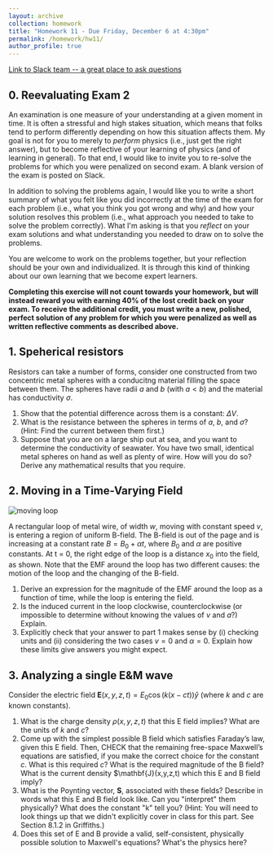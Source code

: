 ```yaml
---
layout: archive
collection: homework
title: "Homework 11 - Due Friday, December 6 at 4:30pm"
permalink: /homework/hw11/
author_profile: true
---
```

[Link to Slack team -- a great place to ask questions](https://ph410f19.slack.com)


## 0. Reevaluating Exam 2

An examination is one measure of your understanding at a given moment in time. It is often a stressful and high stakes situation, which means that folks tend to perform differently depending on how this situation affects them. My goal is not for you to merely to *perform* physics (i.e., just get the right answer), but to become reflective of your learning of physics (and of learning in general). To that end, I would like to invite you to re-solve the problems for which you were penalized on second exam. A blank version of the exam is posted on Slack.

In addition to solving the problems again, I would like you to write a short summary of what you felt like you did incorrectly at the time of the exam for each problem (i.e., what you think you got wrong and why) and how your solution resolves this problem (i.e., what approach you needed to take to solve the problem correctly). What I'm asking is that you *reflect* on your exam solutions and what understanding you needed to draw on to solve the problems.

You are welcome to work on the problems together, but your reflection should be your own and individualized. It is through this kind of thinking about our own learning that we become expert learners. 

**Completing this exercise will not count towards your homework, but will instead reward you with earning 40% of the lost credit back on your exam. To receive the additional credit, you must write a new, polished, perfect solution of any problem for which you were penalized as well as written reflective comments as described above.**


## 1. Speherical resistors

Resistors can take a number of forms, consider one constructed from two concentric metal spheres with a conducitng material filling the space between them. The spheres have radii $a$ and $b$ (with $a<b$) and the material has conductivity $\sigma$.

1. Show that the potential difference across them is a constant: $\Delta V$.
2. What is the resistance between the spheres in terms of $a$, $b$, and $\sigma$? (Hint: Find the current between them first.)
3. Suppose that you are on a large ship out at sea, and you want to determine the conductivity of seawater. You have two small, identical metal spheres on hand as well as plenty of wire. How will you do so? Derive any mathematical results that you require.

## 2. Moving in a Time-Varying Field

![moving loop](../../images/hw11-moving_loop.png)

A rectangular loop of metal wire, of width $w$, moving with constant speed $v$, is entering a region of uniform B-field. The B-field is out of the page and is increasing at a constant rate $B=B_0 + \alpha t$, where $B_0$ and $\alpha$ are positive constants.  At t = 0, the right edge of the loop is a distance $x_0$ into the field, as shown. Note that the EMF around the loop has two different causes: the motion of the loop and the changing of the B-field.

1. Derive an expression for the magnitude of the EMF around the loop as a function of time, while the loop is entering the field.
2. Is the induced current in the loop clockwise, counterclockwise (or impossible to determine without knowing the values of $v$ and $a$?) Explain.
3. Explicitly check that your answer to part 1 makes sense by (i) checking units and (ii) considering the two cases $v = 0$ and  $\alpha = 0$.  Explain how these limits give answers you might expect.

## 3. Analyzing a single E&M wave

Consider the electric field $\mathbf{E}(x,y,z,t) = E_0\cos(k(x-ct))\hat{y}$ (where $k$ and $c$ are known constants).

1. What is the charge density $\rho (x,y,z,t)$ that this E field implies? What are the units of $k$ and $c$?
2. Come up with the simplest possible B field which satisfies Faraday’s law, given this E field. Then, CHECK that the remaining free-space Maxwell’s equations are satisfied, if you make the correct choice for the constant $c$. What is this required $c$? What is the required magnitude of the B field? What is the current density $\mathbf{J}(x,y,z,t) which this E and B field imply?
3. What is the Poynting vector, $\mathbf{S}$, associated with these fields? Describe in words what this E and B field look like. Can you "interpret" them physically? What does the constant "k" tell you? (Hint: You will need to look things up that we didn't explicitly cover in class for this part. See Section 8.1.2 in Griffiths.)
4. Does this set of E and B provide a valid, self-consistent, physically possible solution to Maxwell's equations? What's the physics here?
